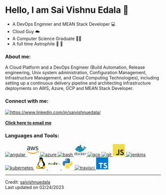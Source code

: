 # Hello, I am Sai Vishnu Edala :wave:

- A DevOps Enginner and MEAN Stack Developer :computer:
- Cloud Guy :cloud:
- A Computer Science Graduate 👨‍🎓
- A full time Astrophile :rocket: :milky_way:
<div align="center" width="50">

</div>
<h3 align="left"> About me:</h3>
A Cloud Platform and a DevOps Engineer (Build Automation, Release engineering, Unix system administration, Configuration Management, Infrastructure Management, and Cloud Computing Technologies), including setting up a continuous delivery pipeline and architecting infrastructure deployments on AWS, Azure, GCP and MEAN Stack Developer.

<h3 align="left">Connect with me:</h3>
<p align="left">
<a href="https://linkedin.com/in/https://www.linkedin.com/in/saivishnuedala/" target="blank"><img align="center" src="https://raw.githubusercontent.com/rahuldkjain/github-profile-readme-generator/master/src/images/icons/Social/linked-in-alt.svg" alt="https://www.linkedin.com/in/saivishnuedala/" height="30" width="40" /></a></br></br>
<a href="mailto:saivishnue0409@gmail.com"><b>Click here to email me</b></a>

</p>

[ <p align="left"> <a href="https://github.com/ryo-ma/github-profile-trophy"><img src="https://github-profile-trophy.vercel.app/?username=saivishnuedala&" alt="saivishnuedala" /></a> </p>]:#

<!-- Language and Tools -->
<h3 align="left">Languages and Tools:</h3>
<p align="left"> <a href="https://angular.io" target="_blank" rel="noreferrer"> <img src="https://angular.io/assets/images/logos/angular/angular.svg" alt="angular" width="40" height="40"/> </a> <a href="https://aws.amazon.com" target="_blank" rel="noreferrer"> <img src="https://raw.githubusercontent.com/devicons/devicon/master/icons/amazonwebservices/amazonwebservices-original-wordmark.svg" alt="aws" width="40" height="40"/> </a> <a href="https://azure.microsoft.com/en-in/" target="_blank" rel="noreferrer"> <img src="https://www.vectorlogo.zone/logos/microsoft_azure/microsoft_azure-icon.svg" alt="azure" width="40" height="40"/> </a> <a href="https://www.gnu.org/software/bash/" target="_blank" rel="noreferrer"> <img src="https://www.vectorlogo.zone/logos/gnu_bash/gnu_bash-icon.svg" alt="bash" width="40" height="40"/> </a> <a href="https://www.docker.com/" target="_blank" rel="noreferrer"> <img src="https://raw.githubusercontent.com/devicons/devicon/master/icons/docker/docker-original-wordmark.svg" alt="docker" width="40" height="40"/> </a> <a href="https://cloud.google.com" target="_blank" rel="noreferrer"> <img src="https://www.vectorlogo.zone/logos/google_cloud/google_cloud-icon.svg" alt="gcp" width="40" height="40"/> </a> <a href="https://git-scm.com/" target="_blank" rel="noreferrer"> <img src="https://www.vectorlogo.zone/logos/git-scm/git-scm-icon.svg" alt="git" width="40" height="40"/> </a> <a href="https://developer.mozilla.org/en-US/docs/Web/JavaScript" target="_blank" rel="noreferrer"> <img src="https://raw.githubusercontent.com/devicons/devicon/master/icons/javascript/javascript-original.svg" alt="javascript" width="40" height="40"/> </a> <a href="https://www.jenkins.io" target="_blank" rel="noreferrer"> <img src="https://www.vectorlogo.zone/logos/jenkins/jenkins-icon.svg" alt="jenkins" width="40" height="40"/> </a> <a href="https://kubernetes.io" target="_blank" rel="noreferrer"> <img src="https://www.vectorlogo.zone/logos/kubernetes/kubernetes-icon.svg" alt="kubernetes" width="40" height="40"/> </a> <a href="https://www.linux.org/" target="_blank" rel="noreferrer"> <img src="https://raw.githubusercontent.com/devicons/devicon/master/icons/linux/linux-original.svg" alt="linux" width="40" height="40"/> </a> <a href="https://nodejs.org" target="_blank" rel="noreferrer"> <img src="https://raw.githubusercontent.com/devicons/devicon/master/icons/nodejs/nodejs-original-wordmark.svg" alt="nodejs" width="40" height="40"/> </a> <a href="https://www.python.org" target="_blank" rel="noreferrer"> <img src="https://raw.githubusercontent.com/devicons/devicon/master/icons/python/python-original.svg" alt="python" width="40" height="40"/> </a> <a href="https://travis-ci.org" target="_blank" rel="noreferrer"> <img src="https://www.vectorlogo.zone/logos/travis-ci/travis-ci-icon.svg" alt="travisci" width="40" height="40"/> </a> <a href="https://www.typescriptlang.org/" target="_blank" rel="noreferrer"> <img src="https://raw.githubusercontent.com/devicons/devicon/master/icons/typescript/typescript-original.svg" alt="typescript" width="40" height="40"/> </a> </p>


<!-- GITHUB STATS 
<h3 align="left">GitHub Stats:</h3>
<p><img align="left" 
  src="https://github-readme-stats.vercel.app/api/top-langs?username=saivishnuedala&show_icons=true&theme=moltack&locale=en&hide=jupyter%20notebook,lex,&langs_count=8" alt="saivishnuedala" /></p></a>
    <a align="right"><p>&nbsp;<img align="right" src="https://github-readme-stats.vercel.app/api?username=saivishnuedala&show_icons=true&theme=moltack&hide=stars,prs,issues,contrib&locale=en" alt="saivishnuedala" /></p></a>  
  </p>
</p>
</div>-->
------

Credit: [saivishnuedala](https://github.com/saivishnuedala)<br/>
Last updated on 02/24/2023
